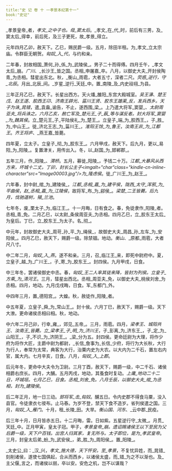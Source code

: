 ```yaml
---
title:"史 记 卷 十 一孝景本纪第十一"
book:"史记"
---
```

_孝景皇帝_者，_孝文_之中子也。母_窦太后_。_孝文_在_代_时，前后有三男，及_窦太后_得幸，前后死，及三子更死，故_孝景_得立。

元年四月乙卯，赦天下。乙巳，赐民爵一级。五月，除田半租。为_孝文_立太宗庙。令群臣无朝贺。_匈奴_入_代_，与约和亲。

二年春，封故相国_萧何_孙_係_为_武陵侯_。男子二十而得傅。四月壬午，_孝文太后_崩。_广川_、_长沙王_皆之国。丞相_申屠嘉_卒。八月，以御史大夫_开封侯陶青_为丞相。彗星出东北。秋，_衡山_雨雹，大者五寸，深者二尺。_荧惑_逆行，守_北辰_。月出_北辰_间。_岁星_逆行_天廷_中。置_南陵_及_内史祋祤_为县。

三年正月乙巳，赦天下。长星出西方。天火燔_雒阳_东宫大殿城室。_吴王濞_、_楚王戊_、_赵王遂_、_胶西王卬_、_济南王辟光_、_菑川王贤_、_胶东王雄渠_反，发兵西乡。天子为诛_晁错_，遣_袁盎_谕告，不止，遂西围_梁_。上乃遣大将军_窦婴_、_太尉周亚夫_将兵诛之。六月乙亥，赦亡军及_楚元王_子_蓺_等与谋反者。封大将军_窦婴_为_魏其侯_。立_楚元王_子_平陆侯礼_为_楚王_。立皇子_端_为_胶西王_，子_胜_为_中山王_。徙_济北王志_为_菑川王_，_淮阳王馀_为_鲁王_，_汝南王非_为_江都王_。_齐王将庐_、_燕王嘉_皆薨。

四年夏，立太子。立皇子_彻_为_胶东王_。六月甲戌，赦天下。后九月，更以_易阳_为_阳陵_。复置津关，用传出入。冬，以_赵国_为_邯郸郡_。

五年三月，作_阳陵_、_渭桥_。五月，募徙_阳陵_，予钱二十万。_江都_大暴风从西方来，坏城十二丈。丁卯，封长公主子<imgalt="char"class="kindle-cn-inline-character"src="Image00003.jpg"/>为_隆虑侯_。徙_广川王_为_赵王_。

六年春，封中尉_绾_为_建陵侯_，_江都_丞相_嘉_为_建平侯_，_陇西_太守_浑邪_为_平曲侯_，_赵_丞相_嘉_为_江陵侯_，故将军_布_为_鄃侯_。_梁楚_二王皆薨。后九月，伐驰道树，殖_兰池_。

七年冬，废_栗太子_为_临江王_。十一月晦，日有食之。春，免徒隶作_阳陵_者。丞相_青_免。二月乙巳，以太尉_条侯周亚夫_为丞相。四月乙巳，立_胶东王太后_为皇后。丁巳，立_胶东王_为太子。名_彻_。

中元年，封故御史大夫_周苛_孙_平_为_绳侯_，故御史大夫_周昌_孙_左车_为_安阳侯_。四月乙巳，赦天下，赐爵一级。除禁锢。地动。_衡山_、_原都_雨雹，大者尺八寸。

中二年二月，_匈奴_入_燕_，遂不和亲。三月，召_临江王_来，即死中尉府中。夏，立皇子_越_为_广川王_，子_寄_为_胶东王_。封四侯。九月甲戌，日食。

中三年冬，罢诸侯御史中丞。春，_匈奴_王二人率其徒来降，皆封为列侯。立皇子_方乘_为_清河王_。三月，彗星出西北。丞相_周亚夫_免，以御史大夫_桃侯刘舍_为丞相。四月，地动。九月戊戌晦，日食。军_东都门_外。

中四年三月，置_德阳宫_。大蝗。秋，赦徒作_阳陵_者。

中五年夏，立皇子_舜_为_常山王_。封十侯。六月丁巳，赦天下，赐爵一级。天下大潦。更命诸侯丞相曰相。秋，地动。

中六年二月己卯，行幸_雍_，郊见_五帝_。三月，雨雹。四月，_梁孝王_、_城阳共王_、_汝南王_皆薨。立_梁孝王_子_明_为_济川王_，子_彭离_为_济东王_，子_定_为_山阳王_，子_不识_为_济阴王_。_梁_分为五。封四侯。更命廷尉为大理，将作少府为将作大匠，主爵中尉为都尉，_长信_詹事为_长信_少府，将行为大长秋，大行为行人，奉常为太常，典客为大行，治粟内史为大农。以大内为二千石，置左右内官，属大内。七月辛亥，日食。八月，_匈奴_入_上郡_。

后元年冬，更命中大夫令为卫尉。三月丁酉，赦天下，赐爵一级，中二千石、诸侯相爵右庶长。四月，大酺。五月丙戌，地动，其蚤食时复动。_上庸_地动二十二日，坏城垣。七月乙巳，日食。丞相_刘舍_免。八月壬辰，以御史大夫_绾_为丞相，封为_建陵侯_。

后二年正月，地一日三动。_郅将军_击_匈奴_。酺五日。令内史郡不得食马粟，没入县官。令徒隶衣七㣭布。止马舂。为岁不登，禁天下食不造岁。省列侯遣之国。三月，_匈奴_入_雁门_。十月，租_长陵_田。大旱。_衡山国_、_河东_、_云中郡_民疫。

后三年十月，日月皆赤五日。十二月晦，雷。日如紫。五星逆行守_太微_。月贯_天廷_中。正月甲寅，皇太子冠。甲子，_孝景皇帝_崩。遗诏赐诸侯王以下至民为父后爵一级，天下户百钱。出宫人归其家，复无所与。太子即位，是为_孝武皇帝_。三月，封皇太后弟_蚡_为_武安侯_，弟_胜_为_周阳侯_。置_阳陵_。

_太史公_曰：_汉_兴，_孝文_施大德，天下怀安。至_孝景_，不复忧异姓，而_晁错_刻削诸侯，遂使七国俱起，合从而西乡，以诸侯太盛，而_错_为之不以渐也。及_主父偃_言之，而诸侯以弱，卒以安。安危之机，岂不以谋哉？
